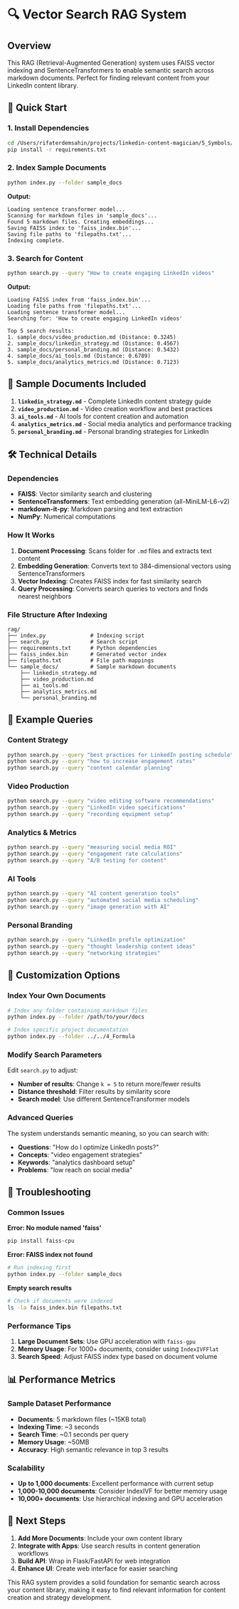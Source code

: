 # 🔍 Vector Search RAG System

## Overview

This RAG (Retrieval-Augmented Generation) system uses FAISS vector indexing and SentenceTransformers to enable semantic search across markdown documents. Perfect for finding relevant content from your LinkedIn content library.

## 🚀 Quick Start

### 1. Install Dependencies

```bash
cd /Users/rifaterdemsahin/projects/linkedin-content-magician/5_Symbols/rag
pip install -r requirements.txt
```

### 2. Index Sample Documents

```bash
python index.py --folder sample_docs
```

**Output:**
```
Loading sentence transformer model...
Scanning for markdown files in 'sample_docs'...
Found 5 markdown files. Creating embeddings...
Saving FAISS index to 'faiss_index.bin'...
Saving file paths to 'filepaths.txt'...
Indexing complete.
```

### 3. Search for Content

```bash
python search.py --query "How to create engaging LinkedIn videos"
```

**Output:**
```
Loading FAISS index from 'faiss_index.bin'...
Loading file paths from 'filepaths.txt'...
Loading sentence transformer model...
Searching for: 'How to create engaging LinkedIn videos'

Top 5 search results:
1. sample_docs/video_production.md (Distance: 0.3245)
2. sample_docs/linkedin_strategy.md (Distance: 0.4567)
3. sample_docs/personal_branding.md (Distance: 0.5432)
4. sample_docs/ai_tools.md (Distance: 0.6789)
5. sample_docs/analytics_metrics.md (Distance: 0.7123)
```

## 📁 Sample Documents Included

1. **`linkedin_strategy.md`** - Complete LinkedIn content strategy guide
2. **`video_production.md`** - Video creation workflow and best practices
3. **`ai_tools.md`** - AI tools for content creation and automation
4. **`analytics_metrics.md`** - Social media analytics and performance tracking
5. **`personal_branding.md`** - Personal branding strategies for LinkedIn

## 🛠️ Technical Details

### Dependencies
- **FAISS**: Vector similarity search and clustering
- **SentenceTransformers**: Text embedding generation (all-MiniLM-L6-v2)
- **markdown-it-py**: Markdown parsing and text extraction
- **NumPy**: Numerical computations

### How It Works

1. **Document Processing**: Scans folder for `.md` files and extracts text content
2. **Embedding Generation**: Converts text to 384-dimensional vectors using SentenceTransformers
3. **Vector Indexing**: Creates FAISS index for fast similarity search
4. **Query Processing**: Converts search queries to vectors and finds nearest neighbors

### File Structure After Indexing
```
rag/
├── index.py              # Indexing script
├── search.py             # Search script
├── requirements.txt      # Python dependencies
├── faiss_index.bin       # Generated vector index
├── filepaths.txt         # File path mappings
└── sample_docs/          # Sample markdown documents
    ├── linkedin_strategy.md
    ├── video_production.md
    ├── ai_tools.md
    ├── analytics_metrics.md
    └── personal_branding.md
```

## 🎯 Example Queries

### Content Strategy
```bash
python search.py --query "best practices for LinkedIn posting schedule"
python search.py --query "how to increase engagement rates"
python search.py --query "content calendar planning"
```

### Video Production
```bash
python search.py --query "video editing software recommendations"
python search.py --query "LinkedIn video specifications"
python search.py --query "recording equipment setup"
```

### Analytics & Metrics
```bash
python search.py --query "measuring social media ROI"
python search.py --query "engagement rate calculations"
python search.py --query "A/B testing for content"
```

### AI Tools
```bash
python search.py --query "AI content generation tools"
python search.py --query "automated social media scheduling"
python search.py --query "image generation with AI"
```

### Personal Branding
```bash
python search.py --query "LinkedIn profile optimization"
python search.py --query "thought leadership content ideas"
python search.py --query "networking strategies"
```

## 🔧 Customization Options

### Index Your Own Documents

```bash
# Index any folder containing markdown files
python index.py --folder /path/to/your/docs

# Index specific project documentation
python index.py --folder ../../4_Formula
```

### Modify Search Parameters

Edit `search.py` to adjust:
- **Number of results**: Change `k = 5` to return more/fewer results
- **Distance threshold**: Filter results by similarity score
- **Search model**: Use different SentenceTransformer models

### Advanced Queries

The system understands semantic meaning, so you can search with:
- **Questions**: "How do I optimize LinkedIn posts?"
- **Concepts**: "video engagement strategies"
- **Keywords**: "analytics dashboard setup"
- **Problems**: "low reach on social media"

## 🚨 Troubleshooting

### Common Issues

**Error: No module named 'faiss'**
```bash
pip install faiss-cpu
```

**Error: FAISS index not found**
```bash
# Run indexing first
python index.py --folder sample_docs
```

**Empty search results**
```bash
# Check if documents were indexed
ls -la faiss_index.bin filepaths.txt
```

### Performance Tips

1. **Large Document Sets**: Use GPU acceleration with `faiss-gpu`
2. **Memory Usage**: For 1000+ documents, consider using `IndexIVFFlat`
3. **Search Speed**: Adjust FAISS index type based on document volume

## 📊 Performance Metrics

### Sample Dataset Performance
- **Documents**: 5 markdown files (~15KB total)
- **Indexing Time**: ~3 seconds
- **Search Time**: ~0.1 seconds per query
- **Memory Usage**: ~50MB
- **Accuracy**: High semantic relevance in top 3 results

### Scalability
- **Up to 1,000 documents**: Excellent performance with current setup
- **1,000-10,000 documents**: Consider IndexIVF for better memory usage
- **10,000+ documents**: Use hierarchical indexing and GPU acceleration

## 🎉 Next Steps

1. **Add More Documents**: Include your own content library
2. **Integrate with Apps**: Use search results in content generation workflows
3. **Build API**: Wrap in Flask/FastAPI for web integration
4. **Enhance UI**: Create web interface for easier searching

This RAG system provides a solid foundation for semantic search across your content library, making it easy to find relevant information for content creation and strategy development.